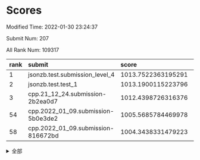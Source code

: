 # Scores

Modified Time: 2022-01-30 23:24:37

Submit Num: 207

All Rank Num: 109317

| rank |               submit               |       score        |       sigma        | pk_num |
| :--- | :--------------------------------- | :----------------- | :----------------- | :----- |
| 1    | jsonzb.test.submission_level_4     | 1013.7522363195291 | 0.8097537611717597 | 2113   |
| 2    | jsonzb.test.test_1                 | 1013.1900115223796 | 0.7981292138448113 | 2114   |
| 3    | cpp.21_12_24.submission-2b2ea0d7   | 1012.4398726316376 | 0.8197802877480919 | 2115   |
| 54   | cpp.2022_01_09.submission-5b0e3de2 | 1005.5685784469978 | 0.7097184194004676 | 2105   |
| 58   | cpp.2022_01_09.submission-816672bd | 1004.3438331479223 | 0.7118958709922449 | 2114   |


<details>
<summary>全部</summary>

| rank |                 submit                 |       score        |       sigma        | pk_num |
| :--- | :------------------------------------- | :----------------- | :----------------- | :----- |
| 1    | jsonzb.test.submission_level_4         | 1013.7522363195291 | 0.8097537611717597 | 2113   |
| 2    | jsonzb.test.test_1                     | 1013.1900115223796 | 0.7981292138448113 | 2114   |
| 3    | cpp.21_12_24.submission-2b2ea0d7       | 1012.4398726316376 | 0.8197802877480919 | 2115   |
| 4    | gobigger.level_3.submission_level_3_5  | 1011.4632944988081 | 0.7798840551167425 | 2112   |
| 5    | gobigger.level_3.submission_level_3_22 | 1011.4291225537672 | 0.7623333661573982 | 2113   |
| 6    | gobigger.level_3.submission_level_3_28 | 1011.1305088149871 | 0.788159075432531  | 2106   |
| 7    | gobigger.level_3.submission_level_3_45 | 1010.9916697410824 | 0.7722647078355132 | 2110   |
| 8    | gobigger.level_3.submission_level_3_11 | 1010.9525577885181 | 0.757978961798435  | 2116   |
| 9    | gobigger.level_3.submission_level_3_41 | 1010.910614770591  | 0.771017089256533  | 2115   |
| 10   | gobigger.level_3.submission_level_3_3  | 1010.9091697346447 | 0.7659636244865072 | 2112   |
| 11   | gobigger.level_3.submission_level_3_46 | 1010.8865472167172 | 0.7634123607212406 | 2115   |
| 12   | gobigger.level_3.submission_level_3_15 | 1010.8303885973747 | 0.7525554549485405 | 2105   |
| 13   | gobigger.level_3.submission_level_3_35 | 1010.8203327424243 | 0.7805150556308603 | 2111   |
| 14   | gobigger.level_3.submission_level_3_20 | 1010.7626156688727 | 0.7628468868107684 | 2110   |
| 15   | gobigger.level_3.submission_level_3_10 | 1010.7195990143489 | 0.7605202984114421 | 2111   |
| 16   | gobigger.level_3.submission_level_3_39 | 1010.6973888800297 | 0.7658300778687388 | 2114   |
| 17   | gobigger.level_3.submission_level_3_8  | 1010.570996583782  | 0.7792272786626574 | 2115   |
| 18   | gobigger.level_3.submission_level_3_7  | 1010.5670960354902 | 0.753547694393996  | 2113   |
| 19   | gobigger.level_3.submission_level_3_26 | 1010.5272156232327 | 0.7785625771732265 | 2116   |
| 20   | gobigger.level_3.submission_level_3_44 | 1010.4410412697723 | 0.7485315164751833 | 2112   |
| 21   | gobigger.level_3.submission_level_3_30 | 1010.3536870583338 | 0.747018268157105  | 2114   |
| 22   | gobigger.level_3.submission_level_3_0  | 1010.3468428035211 | 0.7856228012173301 | 2109   |
| 23   | gobigger.level_3.submission_level_3_38 | 1010.0849503549861 | 0.7942536658654682 | 2113   |
| 24   | gobigger.level_3.submission_level_3_32 | 1010.0642896437229 | 0.7698406075847511 | 2108   |
| 25   | gobigger.level_3.submission_level_3_33 | 1009.9997509485323 | 0.7457404212509264 | 2112   |
| 26   | gobigger.level_3.submission_level_3_36 | 1009.9049898465631 | 0.760686499709736  | 2114   |
| 27   | gobigger.level_3.submission_level_3_34 | 1009.8205464100242 | 0.7638105202376531 | 2104   |
| 28   | gobigger.level_3.submission_level_3_18 | 1009.8036981700844 | 0.7651147543331829 | 2109   |
| 29   | gobigger.level_3.submission_level_3_23 | 1009.7976633201154 | 0.7582232735416801 | 2117   |
| 30   | gobigger.level_3.submission_level_3_25 | 1009.7925882938498 | 0.7627708564625878 | 2115   |
| 31   | gobigger.level_3.submission_level_3_12 | 1009.7826040960533 | 0.7692754073262794 | 2112   |
| 32   | gobigger.level_3.submission_level_3_16 | 1009.7808729009279 | 0.7539428366274378 | 2116   |
| 33   | gobigger.level_3.submission_level_3_27 | 1009.6960393227002 | 0.7385530995599217 | 2111   |
| 34   | gobigger.level_3.submission_level_3_29 | 1009.689280996605  | 0.7773134994522967 | 2109   |
| 35   | gobigger.level_3.submission_level_3_40 | 1009.6429895912038 | 0.7392948484174904 | 2109   |
| 36   | gobigger.level_3.submission_level_3_24 | 1009.6285445366632 | 0.7549044314893718 | 2110   |
| 37   | gobigger.level_3.submission_level_3_19 | 1009.5704313513841 | 0.7474552408653808 | 2111   |
| 38   | gobigger.level_3.submission_level_3_48 | 1009.4845791035908 | 0.7576723813262193 | 2115   |
| 39   | gobigger.level_3.submission_level_3_47 | 1009.4352492687894 | 0.762353909767475  | 2108   |
| 40   | gobigger.level_3.submission_level_3_14 | 1009.4114379734555 | 0.7777519424229759 | 2113   |
| 41   | gobigger.level_3.submission_level_3_13 | 1009.3143174152386 | 0.7437768454776974 | 2112   |
| 42   | gobigger.level_3.submission_level_3_17 | 1009.0283480147581 | 0.7655591669117325 | 2113   |
| 43   | gobigger.level_3.submission_level_3_2  | 1008.9892908967514 | 0.7428143615772301 | 2115   |
| 44   | gobigger.level_3.submission_level_3_21 | 1008.9071847752509 | 0.7345817083291619 | 2111   |
| 45   | gobigger.level_3.submission_level_3_6  | 1008.755797180027  | 0.7495435079718418 | 2114   |
| 46   | gobigger.level_3.submission_level_3_43 | 1008.7129911405028 | 0.7480747599322659 | 2111   |
| 47   | gobigger.level_3.submission_level_3_1  | 1008.6693437494351 | 0.7512979553209292 | 2114   |
| 48   | gobigger.level_3.submission_level_3_4  | 1008.561616420742  | 0.7529140157476846 | 2114   |
| 49   | gobigger.level_3.submission_level_3_31 | 1008.4194943217279 | 0.7412597102464962 | 2113   |
| 50   | gobigger.level_3.submission_level_3_9  | 1008.3108294679524 | 0.7493422672360515 | 2110   |
| 51   | gobigger.level_3.submission_level_3_42 | 1008.2699025873262 | 0.7273931543947956 | 2113   |
| 52   | gobigger.level_3.submission_level_3_49 | 1008.2136074223957 | 0.7308271345900075 | 2108   |
| 53   | gobigger.level_3.submission_level_3_37 | 1007.7124465929593 | 0.7493016484985765 | 2116   |
| 54   | cpp.2022_01_09.submission-5b0e3de2     | 1005.5685784469978 | 0.7097184194004676 | 2105   |
| 55   | gobigger.level_1.submission_level_1_34 | 1005.3873161442158 | 0.740800951085755  | 2108   |
| 56   | gobigger.level_1.submission_level_1_5  | 1004.7998081747834 | 0.7148895030891325 | 2115   |
| 57   | gobigger.level_1.submission_level_1_19 | 1004.3921311392803 | 0.7239055474802593 | 2116   |
| 58   | cpp.2022_01_09.submission-816672bd     | 1004.3438331479223 | 0.7118958709922449 | 2114   |
| 59   | gobigger.level_1.submission_level_1_0  | 1004.3117374414885 | 0.7045144844825235 | 2110   |
| 60   | gobigger.level_1.submission_level_1_40 | 1004.2871677438993 | 0.7163771434495738 | 2117   |
| 61   | gobigger.level_1.submission_level_1_44 | 1004.1752321745566 | 0.728877504531218  | 2115   |
| 62   | gobigger.level_1.submission_level_1_16 | 1004.0044707726611 | 0.7309085486826342 | 2113   |
| 63   | gobigger.level_1.submission_level_1_49 | 1003.8957338368398 | 0.710695867081256  | 2116   |
| 64   | gobigger.level_1.submission_level_1_27 | 1003.8013530175153 | 0.7190540947939699 | 2109   |
| 65   | gobigger.level_1.submission_level_1_47 | 1003.6742130671964 | 0.70460897328775   | 2113   |
| 66   | gobigger.level_1.submission_level_1_24 | 1003.6427339702088 | 0.7132944864154553 | 2113   |
| 67   | gobigger.level_1.submission_level_1_36 | 1003.6358917498192 | 0.7235715808690573 | 2112   |
| 68   | gobigger.level_1.submission_level_1_43 | 1003.5662777734912 | 0.7124796567332679 | 2113   |
| 69   | gobigger.level_1.submission_level_1_42 | 1003.5591481753844 | 0.7120486991620036 | 2114   |
| 70   | gobigger.level_1.submission_level_1_46 | 1003.5054976468907 | 0.7228188196894538 | 2109   |
| 71   | gobigger.level_1.submission_level_1_26 | 1003.4965603881561 | 0.7262024190168935 | 2116   |
| 72   | gobigger.level_1.submission_level_1_41 | 1003.4882335338748 | 0.7150749975988314 | 2110   |
| 73   | gobigger.level_1.submission_level_1_1  | 1003.4800196891687 | 0.7106721237311029 | 2110   |
| 74   | gobigger.level_1.submission_level_1_6  | 1003.419405304744  | 0.7240152489551184 | 2112   |
| 75   | gobigger.level_1.submission_level_1_39 | 1003.3905381852308 | 0.7120122526067749 | 2115   |
| 76   | gobigger.level_1.submission_level_1_31 | 1003.3102380466187 | 0.7086078797040883 | 2113   |
| 77   | gobigger.level_1.submission_level_1_15 | 1003.282911297647  | 0.7149507932595048 | 2109   |
| 78   | gobigger.level_1.submission_level_1_45 | 1003.2718963003401 | 0.7123529786528137 | 2115   |
| 79   | gobigger.level_1.submission_level_1_17 | 1003.2596205172863 | 0.7076226212515293 | 2113   |
| 80   | gobigger.level_1.submission_level_1_2  | 1003.2515667740726 | 0.7226925919560845 | 2109   |
| 81   | gobigger.level_1.submission_level_1_37 | 1003.2357177502762 | 0.7106004489245846 | 2115   |
| 82   | gobigger.level_1.submission_level_1_33 | 1003.2260459067447 | 0.711284829927093  | 2108   |
| 83   | gobigger.level_1.submission_level_1_20 | 1003.2175164689105 | 0.7153252084031144 | 2116   |
| 84   | gobigger.level_1.submission_level_1_38 | 1003.2133353784262 | 0.7188641202990287 | 2112   |
| 85   | gobigger.level_1.submission_level_1_14 | 1003.1940186737567 | 0.7153356842690936 | 2116   |
| 86   | gobigger.level_1.submission_level_1_48 | 1003.1546369969301 | 0.7146628771552987 | 2119   |
| 87   | gobigger.level_1.submission_level_1_22 | 1003.0565493439526 | 0.7159696596620926 | 2118   |
| 88   | gobigger.level_1.submission_level_1_4  | 1003.0070285969564 | 0.7216184762681581 | 2105   |
| 89   | gobigger.level_1.submission_level_1_35 | 1002.9755988879382 | 0.7189102646372167 | 2111   |
| 90   | gobigger.level_1.submission_level_1_29 | 1002.8848088079192 | 0.7133639460559985 | 2112   |
| 91   | gobigger.level_1.submission_level_1_32 | 1002.8798012246233 | 0.7108473288007604 | 2114   |
| 92   | gobigger.level_1.submission_level_1_23 | 1002.8768623658102 | 0.7169743733343934 | 2113   |
| 93   | gobigger.level_1.submission_level_1_7  | 1002.7790191442009 | 0.7252099859183216 | 2113   |
| 94   | gobigger.level_1.submission_level_1_30 | 1002.7717941274362 | 0.7166108692354584 | 2109   |
| 95   | gobigger.level_1.submission_level_1_25 | 1002.7534446195456 | 0.7148695310064968 | 2114   |
| 96   | gobigger.level_1.submission_level_1_10 | 1002.3262925114748 | 0.7152669603174966 | 2111   |
| 97   | gobigger.level_1.submission_level_1_3  | 1002.2819608316493 | 0.7138929259063009 | 2110   |
| 98   | gobigger.level_1.submission_level_1_18 | 1002.2310351775477 | 0.7237793952882501 | 2108   |
| 99   | gobigger.level_1.submission_level_1_13 | 1002.2052081235016 | 0.7255692285834865 | 2115   |
| 100  | gobigger.level_1.submission_level_1_8  | 1002.1777053274792 | 0.7123463823531115 | 2113   |
| 101  | gobigger.level_1.submission_level_1_11 | 1002.0436469870557 | 0.7146949170772465 | 2110   |
| 102  | gobigger.level_1.submission_level_1_9  | 1001.9806524520834 | 0.7132111861142651 | 2103   |
| 103  | gobigger.level_1.submission_level_1_21 | 1001.9592981011709 | 0.7095327372707189 | 2114   |
| 104  | gobigger.level_1.submission_level_1_12 | 1001.8820992743231 | 0.7161418227536425 | 2115   |
| 105  | gobigger.level_1.submission_level_1_28 | 1001.4132837853223 | 0.7028947209075366 | 2112   |
| 106  | gobigger.random.submission_random_22   | 997.2329125317544  | 0.716603488943377  | 2112   |
| 107  | gobigger.random.submission_random_8    | 997.2161975305526  | 0.6988128702443263 | 2123   |
| 108  | gobigger.random.submission_random_47   | 997.093673815045   | 0.7100247916430924 | 2113   |
| 109  | gobigger.random.submission_random_23   | 997.0079954623108  | 0.7037467866115457 | 2112   |
| 110  | gobigger.random.submission_random_28   | 997.0020079602181  | 0.7223856399004557 | 2112   |
| 111  | gobigger.random.submission_random_48   | 997.001072059545   | 0.7130396828901029 | 2107   |
| 112  | gobigger.random.submission_random_46   | 996.8476881443885  | 0.6979613469759675 | 2109   |
| 113  | gobigger.random.submission_random_42   | 996.7778116870916  | 0.7128104613852129 | 2112   |
| 114  | gobigger.random.submission_random_38   | 996.701491368407   | 0.7117941633645314 | 2109   |
| 115  | gobigger.random.submission_random_2    | 996.6489645977213  | 0.7197068966015544 | 2117   |
| 116  | gobigger.random.submission_random_41   | 996.5320788931857  | 0.6937924226633896 | 2115   |
| 117  | gobigger.random.submission_random_49   | 996.376256952132   | 0.7084718007016919 | 2117   |
| 118  | gobigger.random.submission_random_12   | 996.3445227554282  | 0.7100119486113043 | 2114   |
| 119  | gobigger.random.submission_random_19   | 996.3079626195544  | 0.7091178608484565 | 2118   |
| 120  | gobigger.random.submission_random_27   | 996.2858595057297  | 0.7068046494787733 | 2112   |
| 121  | gobigger.random.submission_random_14   | 996.265404982904   | 0.7045420202361288 | 2108   |
| 122  | gobigger.random.submission_random_5    | 996.2458354712045  | 0.7067580426997557 | 2108   |
| 123  | gobigger.random.submission_random_20   | 996.1670458745674  | 0.7128230069625046 | 2111   |
| 124  | gobigger.random.submission_random_25   | 996.1518572798961  | 0.7038283496961305 | 2111   |
| 125  | gobigger.random.submission_random_21   | 996.1253076106859  | 0.7072877800131153 | 2116   |
| 126  | gobigger.random.submission_random_11   | 996.0107327122633  | 0.7099993445532485 | 2109   |
| 127  | gobigger.random.submission_random_32   | 996.002475992624   | 0.7174853366640667 | 2114   |
| 128  | gobigger.random.submission_random_35   | 995.897424875032   | 0.7185743938634334 | 2112   |
| 129  | gobigger.random.submission_random_15   | 995.8922302577391  | 0.7127022953655165 | 2110   |
| 130  | gobigger.random.submission_random_43   | 995.8747437541302  | 0.7061087196701753 | 2115   |
| 131  | gobigger.random.submission_random_44   | 995.8086806269774  | 0.7093896526886785 | 2112   |
| 132  | gobigger.random.submission_random_17   | 995.7415632783918  | 0.7103216177672627 | 2112   |
| 133  | gobigger.random.submission_random_37   | 995.6983315284663  | 0.7106455479655415 | 2113   |
| 134  | gobigger.random.submission_random_4    | 995.6289785408208  | 0.7168203535027083 | 2115   |
| 135  | gobigger.random.submission_random_29   | 995.6287317055259  | 0.7187753747778319 | 2116   |
| 136  | gobigger.random.submission_random_3    | 995.6189321511074  | 0.726687911652197  | 2112   |
| 137  | gobigger.random.submission_random_13   | 995.5712561602104  | 0.7202251753487285 | 2117   |
| 138  | gobigger.random.submission_random_40   | 995.5683861011619  | 0.7131120564365099 | 2113   |
| 139  | gobigger.random.submission_random_33   | 995.5116404391287  | 0.7172689556477118 | 2112   |
| 140  | gobigger.random.submission_random_31   | 995.4892934751113  | 0.7075517368679574 | 2117   |
| 141  | gobigger.random.submission_random_24   | 995.451254439696   | 0.7012575952324175 | 2115   |
| 142  | gobigger.random.submission_random_6    | 995.432961696224   | 0.7334675869979667 | 2113   |
| 143  | gobigger.random.submission_random_36   | 995.3887547835104  | 0.7318747912063973 | 2108   |
| 144  | gobigger.random.submission_random_9    | 995.3596617003897  | 0.7061094478079258 | 2112   |
| 145  | gobigger.random.submission_random_34   | 995.2432242276244  | 0.7090467470907317 | 2113   |
| 146  | gobigger.random.submission_random_45   | 995.2362078597157  | 0.7246137478778227 | 2121   |
| 147  | gobigger.random.submission_random_39   | 995.2276354263955  | 0.7106966324357251 | 2118   |
| 148  | gobigger.random.submission_random_26   | 995.1755820329327  | 0.7091138000588019 | 2113   |
| 149  | gobigger.random.submission_random_16   | 995.0765922698141  | 0.7378329687143431 | 2108   |
| 150  | gobigger.random.submission_random_0    | 995.0149665738805  | 0.7104111113504753 | 2113   |
| 151  | gobigger.random.submission_random_30   | 995.0120379002166  | 0.7056991429255262 | 2111   |
| 152  | gobigger.random.submission_random_18   | 994.9128278447118  | 0.706643105490544  | 2110   |
| 153  | gobigger.random.submission_random_10   | 994.8745095960141  | 0.7019851700742018 | 2109   |
| 154  | gobigger.level_2.submission_level_2_42 | 994.7387525962978  | 0.7334647590129209 | 2113   |
| 155  | gobigger.random.submission_random_1    | 994.4642558364538  | 0.7054448217190119 | 2117   |
| 156  | gobigger.random.submission_random_7    | 994.3989594203068  | 0.730439842008208  | 2117   |
| 157  | gobigger.level_2.submission_level_2_11 | 994.3493323108543  | 0.7240100615875018 | 2116   |
| 158  | gobigger.level_2.submission_level_2_35 | 993.8541042376331  | 0.7225736855261652 | 2116   |
| 159  | gobigger.level_2.submission_level_2_2  | 993.5179960146052  | 0.7402760159809154 | 2113   |
| 160  | gobigger.level_2.submission_level_2_28 | 993.4300468978255  | 0.7421089806094074 | 2114   |
| 161  | gobigger.level_2.submission_level_2_12 | 993.0942905072998  | 0.7395759896406837 | 2110   |
| 162  | gobigger.level_2.submission_level_2_49 | 992.9928785248921  | 0.7403075201138487 | 2113   |
| 163  | gobigger.level_2.submission_level_2_40 | 992.8965609961758  | 0.7383550548598081 | 2108   |
| 164  | gobigger.level_2.submission_level_2_4  | 992.8964319263449  | 0.7439828905328951 | 2107   |
| 165  | gobigger.level_2.submission_level_2_15 | 992.8779847193007  | 0.7412828495647575 | 2113   |
| 166  | gobigger.level_2.submission_level_2_45 | 992.8370036090722  | 0.7320505635043644 | 2112   |
| 167  | gobigger.level_2.submission_level_2_16 | 992.8050138899429  | 0.7405210263517856 | 2105   |
| 168  | gobigger.level_2.submission_level_2_18 | 992.7515233875039  | 0.7342838176631473 | 2109   |
| 169  | gobigger.level_2.submission_level_2_29 | 992.7409991137868  | 0.7286935338824136 | 2112   |
| 170  | gobigger.level_2.submission_level_2_19 | 992.6817857785095  | 0.7448146938228788 | 2109   |
| 171  | gobigger.level_2.submission_level_2_10 | 992.5154370793988  | 0.7358277590238346 | 2110   |
| 172  | gobigger.level_2.submission_level_2_34 | 992.5072466034926  | 0.729970298294321  | 2111   |
| 173  | gobigger.level_2.submission_level_2_38 | 992.4360368554931  | 0.764888556032169  | 2114   |
| 174  | gobigger.level_2.submission_level_2_44 | 992.4199895907851  | 0.7348990492208499 | 2110   |
| 175  | gobigger.level_2.submission_level_2_46 | 992.3526714947554  | 0.7381563851209625 | 2109   |
| 176  | gobigger.level_2.submission_level_2_37 | 992.2728532468697  | 0.7420203228059231 | 2115   |
| 177  | gobigger.level_2.submission_level_2_7  | 992.2623262720126  | 0.745501272322067  | 2110   |
| 178  | gobigger.level_2.submission_level_2_33 | 992.2199450270812  | 0.7249403805336788 | 2105   |
| 179  | gobigger.level_2.submission_level_2_36 | 992.1916630274864  | 0.7307641761007581 | 2113   |
| 180  | gobigger.level_2.submission_level_2_25 | 992.185489900882   | 0.7546623082439547 | 2108   |
| 181  | gobigger.level_2.submission_level_2_24 | 992.182567734789   | 0.7313811261618655 | 2111   |
| 182  | gobigger.level_2.submission_level_2_13 | 992.1558586247907  | 0.7513120036006588 | 2118   |
| 183  | gobigger.level_2.submission_level_2_21 | 992.0392596610508  | 0.7452146137207727 | 2112   |
| 184  | gobigger.level_2.submission_level_2_47 | 992.0014191341364  | 0.7388825552856981 | 2116   |
| 185  | gobigger.level_2.submission_level_2_30 | 991.8644406311294  | 0.7465525014742216 | 2111   |
| 186  | gobigger.level_2.submission_level_2_8  | 991.8268967812669  | 0.7571447248790519 | 2109   |
| 187  | gobigger.level_2.submission_level_2_26 | 991.7828642459276  | 0.755488957836023  | 2118   |
| 188  | gobigger.level_2.submission_level_2_39 | 991.7378627027529  | 0.7564606567126829 | 2117   |
| 189  | gobigger.level_2.submission_level_2_0  | 991.6693715809557  | 0.747172412925769  | 2111   |
| 190  | gobigger.level_2.submission_level_2_5  | 991.523588061802   | 0.7538583618292076 | 2112   |
| 191  | gobigger.level_2.submission_level_2_27 | 991.5158610973305  | 0.745320359800059  | 2111   |
| 192  | gobigger.level_2.submission_level_2_9  | 991.3866358104051  | 0.7562178638695217 | 2116   |
| 193  | gobigger.level_2.submission_level_2_3  | 991.3288971277888  | 0.758091846094418  | 2110   |
| 194  | gobigger.level_2.submission_level_2_43 | 991.2300220002504  | 0.7696399623006331 | 2113   |
| 195  | gobigger.level_2.submission_level_2_23 | 991.1582161870953  | 0.7474234313416578 | 2110   |
| 196  | gobigger.level_2.submission_level_2_41 | 991.1458656508743  | 0.7701067566844589 | 2117   |
| 197  | gobigger.level_2.submission_level_2_14 | 990.9768620750446  | 0.7621472080065551 | 2109   |
| 198  | gobigger.level_2.submission_level_2_20 | 990.93481386739    | 0.7534510736271078 | 2120   |
| 199  | gobigger.level_2.submission_level_2_31 | 990.8881986314162  | 0.7548107409819349 | 2109   |
| 200  | gobigger.level_2.submission_level_2_17 | 990.8688878052546  | 0.7458615685262385 | 2114   |
| 201  | gobigger.level_2.submission_level_2_6  | 990.8082533712428  | 0.7546536514025539 | 2116   |
| 202  | gobigger.level_2.submission_level_2_48 | 990.7029285782826  | 0.7722381103243247 | 2116   |
| 203  | gobigger.level_2.submission_level_2_1  | 990.5725605646264  | 0.7619221792920473 | 2115   |
| 204  | gobigger.level_2.submission_level_2_22 | 990.521403962977   | 0.7526414463447406 | 2114   |
| 205  | gobigger.level_2.submission_level_2_32 | 989.0807681828148  | 0.7920331706554127 | 2111   |
| 206  | gobigger.none.submission_none_1        | 979.5146586802051  | 1.2816329083800775 | 2110   |
| 207  | gobigger.none.submission_none_0        | 978.5640845087041  | 1.2450434420443044 | 2116   |

</details>